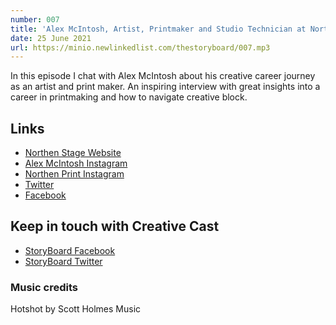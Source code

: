 ```yaml
---
number: 007
title: 'Alex McIntosh, Artist, Printmaker and Studio Technician at Northern Print'
date: 25 June 2021
url: https://minio.newlinkedlist.com/thestoryboard/007.mp3
---
```


In this episode I chat with Alex McIntosh about his creative career journey as an artist and print maker. An inspiring interview with great insights into a career in printmaking and how to navigate creative block.

## Links
* [Northen Stage Website](www.alexmcintoshprintmaker.co.uk)
* [Alex McIntosh Instagram](https://www.instagram.com/inky_mac)
* [Northen Print Instagram](https://www.instagram.com/northernprint.org.uk)
* [Twitter](https://twitter.com/NorthernPrint)
* [Facebook](https://www.facebook.com/northernprint.org.uk/)

## Keep in touch with Creative Cast
* [StoryBoard Facebook](https://www.facebook.com/thestoryboardhub/)
* [StoryBoard Twitter](https://twitter.com/storyboardhub/)

### Music credits
Hotshot by Scott Holmes Music